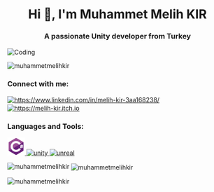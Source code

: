 <h1 align="center">Hi 👋, I'm Muhammet Melih KIR</h1>
<h3 align="center">A passionate Unity developer from Turkey</h3>
<img align="center" alt="Coding" width="1000" src="https://www.themasterpicks.com/wp-content/uploads/2020/04/22b22287602523.5dbd29081561d.gif">

<p align="left"> <img src="https://komarev.com/ghpvc/?username=muhammetmelihkir&label=Profile%20views&color=0e75b6&style=flat" alt="muhammetmelihkir" /> </p>

<h3 align="left">Connect with me:</h3>
<p align="left">
<a href="https://linkedin.com/in/melih-kir-3aa168238/" target="blank"><img align="center" src="https://raw.githubusercontent.com/rahuldkjain/github-profile-readme-generator/master/src/images/icons/Social/linked-in-alt.svg" alt="https://www.linkedin.com/in/melih-kir-3aa168238/" height="30" width="40" /></a>
<a href="https://melih-kir.itch.io" target="blank"><img align="center" src="https://static-00.iconduck.com/assets.00/itch-io-icon-512x512-wwio9bi8.png" alt="https://melih-kir.itch.io" height="30" width="40" /></a>
  
  


<h3 align="left">Languages and Tools:</h3>
<p align="left"> <a href="https://www.w3schools.com/cs/" target="_blank" rel="noreferrer"> <img src="https://raw.githubusercontent.com/devicons/devicon/master/icons/csharp/csharp-original.svg" alt="csharp" width="40" height="40"/> </a> <a href="https://unity.com/" target="_blank" rel="noreferrer"> <img src="https://www.vectorlogo.zone/logos/unity3d/unity3d-icon.svg" alt="unity" width="40" height="40"/> </a> <a href="https://unrealengine.com/" target="_blank" rel="noreferrer"> <img src="https://raw.githubusercontent.com/kenangundogan/fontisto/036b7eca71aab1bef8e6a0518f7329f13ed62f6b/icons/svg/brand/unreal-engine.svg" alt="unreal" width="40" height="40"/> </a> </p>

<p><img align="left" src="https://github-readme-stats.vercel.app/api/top-langs?username=muhammetmelihkir&show_icons=true&locale=en&layout=compact" alt="muhammetmelihkir" /></p>

<p>&nbsp;<img align="center" src="https://github-readme-stats.vercel.app/api?username=muhammetmelihkir&show_icons=true&locale=en" alt="muhammetmelihkir" /></p>

<p><img align="center" src="https://github-readme-streak-stats.herokuapp.com/?user=muhammetmelihkir&" alt="muhammetmelihkir" /></p>
